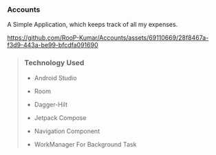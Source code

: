 ### Accounts
A Simple Application, which keeps track of all my expenses.



https://github.com/RooP-Kumar/Accounts/assets/69110669/28f8467a-f3d9-443a-be99-bfcdfa091690



> ### Technology Used
> - Android Studio
> 
> - Room
> 
> - Dagger-Hilt
> 
> - Jetpack Compose
> 
> - Navigation Component
>   
> - WorkManager For Background Task
